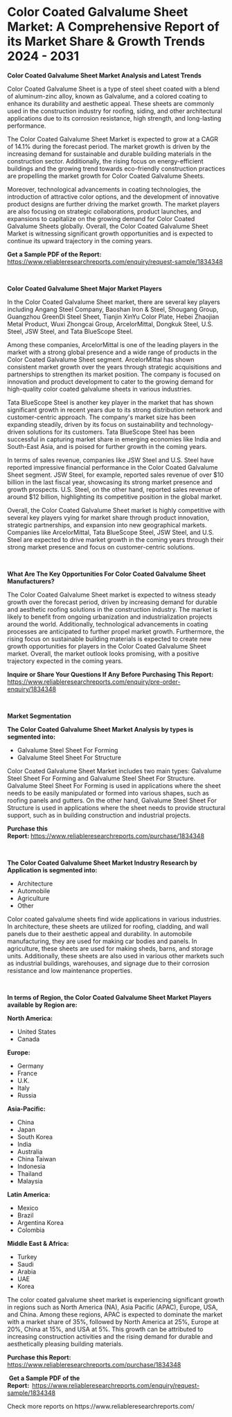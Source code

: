 <p><h1>Color Coated Galvalume Sheet Market: A Comprehensive Report of its Market Share & Growth Trends 2024 - 2031</h1></p><p><strong>Color Coated Galvalume Sheet Market Analysis and Latest Trends</strong></p>
<p><p>Color Coated Galvalume Sheet is a type of steel sheet coated with a blend of aluminum-zinc alloy, known as Galvalume, and a colored coating to enhance its durability and aesthetic appeal. These sheets are commonly used in the construction industry for roofing, siding, and other architectural applications due to its corrosion resistance, high strength, and long-lasting performance.</p><p>The Color Coated Galvalume Sheet Market is expected to grow at a CAGR of 14.1% during the forecast period. The market growth is driven by the increasing demand for sustainable and durable building materials in the construction sector. Additionally, the rising focus on energy-efficient buildings and the growing trend towards eco-friendly construction practices are propelling the market growth for Color Coated Galvalume Sheets.</p><p>Moreover, technological advancements in coating technologies, the introduction of attractive color options, and the development of innovative product designs are further driving the market growth. The market players are also focusing on strategic collaborations, product launches, and expansions to capitalize on the growing demand for Color Coated Galvalume Sheets globally. Overall, the Color Coated Galvalume Sheet Market is witnessing significant growth opportunities and is expected to continue its upward trajectory in the coming years.</p></p>
<p><strong>Get a Sample PDF of the Report:&nbsp;</strong> <a href="https://www.reliableresearchreports.com/enquiry/request-sample/1834348">https://www.reliableresearchreports.com/enquiry/request-sample/1834348</a></p>
<p>&nbsp;</p>
<p><strong>Color Coated Galvalume Sheet Major Market Players</strong></p>
<p><p>In the Color Coated Galvalume Sheet market, there are several key players including Angang Steel Company, Baoshan Iron & Steel, Shougang Group, Guangzhou GreenDi Steel Sheet, Tianjin XinYu Color Plate, Hebei Zhaojian Metal Product, Wuxi Zhongcai Group, ArcelorMittal, Dongkuk Steel, U.S. Steel, JSW Steel, and Tata BlueScope Steel. </p><p>Among these companies, ArcelorMittal is one of the leading players in the market with a strong global presence and a wide range of products in the Color Coated Galvalume Sheet segment. ArcelorMittal has shown consistent market growth over the years through strategic acquisitions and partnerships to strengthen its market position. The company is focused on innovation and product development to cater to the growing demand for high-quality color coated galvalume sheets in various industries.</p><p>Tata BlueScope Steel is another key player in the market that has shown significant growth in recent years due to its strong distribution network and customer-centric approach. The company's market size has been expanding steadily, driven by its focus on sustainability and technology-driven solutions for its customers. Tata BlueScope Steel has been successful in capturing market share in emerging economies like India and South-East Asia, and is poised for further growth in the coming years.</p><p>In terms of sales revenue, companies like JSW Steel and U.S. Steel have reported impressive financial performance in the Color Coated Galvalume Sheet segment. JSW Steel, for example, reported sales revenue of over $10 billion in the last fiscal year, showcasing its strong market presence and growth prospects. U.S. Steel, on the other hand, reported sales revenue of around $12 billion, highlighting its competitive position in the global market.</p><p>Overall, the Color Coated Galvalume Sheet market is highly competitive with several key players vying for market share through product innovation, strategic partnerships, and expansion into new geographical markets. Companies like ArcelorMittal, Tata BlueScope Steel, JSW Steel, and U.S. Steel are expected to drive market growth in the coming years through their strong market presence and focus on customer-centric solutions.</p></p>
<p>&nbsp;</p>
<p><strong>What Are The Key Opportunities For Color Coated Galvalume Sheet Manufacturers?</strong></p>
<p><p>The Color Coated Galvalume Sheet market is expected to witness steady growth over the forecast period, driven by increasing demand for durable and aesthetic roofing solutions in the construction industry. The market is likely to benefit from ongoing urbanization and industrialization projects around the world. Additionally, technological advancements in coating processes are anticipated to further propel market growth. Furthermore, the rising focus on sustainable building materials is expected to create new growth opportunities for players in the Color Coated Galvalume Sheet market. Overall, the market outlook looks promising, with a positive trajectory expected in the coming years.</p></p>
<p><strong>Inquire or Share Your Questions If Any Before Purchasing This Report:</strong> <a href="https://www.reliableresearchreports.com/enquiry/pre-order-enquiry/1834348">https://www.reliableresearchreports.com/enquiry/pre-order-enquiry/1834348</a></p>
<p>&nbsp;</p>
<p><strong>Market Segmentation</strong></p>
<p><strong>The Color Coated Galvalume Sheet Market Analysis by types is segmented into:</strong></p>
<p><ul><li>Galvalume Steel Sheet For Forming</li><li>Galvalume Steel Sheet For Structure</li></ul></p>
<p><p>Color Coated Galvalume Sheet Market includes two main types: Galvalume Steel Sheet For Forming and Galvalume Steel Sheet For Structure. Galvalume Steel Sheet For Forming is used in applications where the sheet needs to be easily manipulated or formed into various shapes, such as roofing panels and gutters. On the other hand, Galvalume Steel Sheet For Structure is used in applications where the sheet needs to provide structural support, such as in building construction and industrial projects.</p></p>
<p><strong>Purchase this Report:&nbsp;</strong><a href="https://www.reliableresearchreports.com/purchase/1834348">https://www.reliableresearchreports.com/purchase/1834348</a></p>
<p>&nbsp;</p>
<p><strong>The Color Coated Galvalume Sheet Market Industry Research by Application is segmented into:</strong></p>
<p><ul><li>Architecture</li><li>Automobile</li><li>Agriculture</li><li>Other</li></ul></p>
<p><p>Color coated galvalume sheets find wide applications in various industries. In architecture, these sheets are utilized for roofing, cladding, and wall panels due to their aesthetic appeal and durability. In automobile manufacturing, they are used for making car bodies and panels. In agriculture, these sheets are used for making sheds, barns, and storage units. Additionally, these sheets are also used in various other markets such as industrial buildings, warehouses, and signage due to their corrosion resistance and low maintenance properties.</p></p>
<p>&nbsp;</p>
<p><strong>In terms of Region, the Color Coated Galvalume Sheet Market Players available by Region are:</strong></p>
<p>
    <p> <strong> North America: </strong>
        <ul>
            <li>United States</li>
            <li>Canada</li>
        </ul>
        </p> 
    <p> <strong> Europe: </strong>
        <ul>
            <li>Germany</li>
            <li>France</li>
            <li>U.K.</li>
            <li>Italy</li>
            <li>Russia</li>
        </ul>
        </p> 
    <p> <strong> Asia-Pacific: </strong>
        <ul>
            <li>China</li>
            <li>Japan</li>
            <li>South Korea</li>
            <li>India</li>
            <li>Australia</li>
            <li>China Taiwan</li>
            <li>Indonesia</li>
            <li>Thailand</li>
            <li>Malaysia</li>
        </ul>
        </p> 
    <p> <strong> Latin America: </strong>
        <ul>
            <li>Mexico</li>
            <li>Brazil</li>
            <li>Argentina Korea</li>
            <li>Colombia</li>
        </ul>
        </p> 
    <p> <strong> Middle East & Africa: </strong>
        <ul>
            <li>Turkey</li>
            <li>Saudi</li>
            <li>Arabia</li>
            <li>UAE</li>
            <li>Korea</li>
        </ul>
    </p>
    </p>
<p><p>The color coated galvalume sheet market is experiencing significant growth in regions such as North America (NA), Asia Pacific (APAC), Europe, USA, and China. Among these regions, APAC is expected to dominate the market with a market share of 35%, followed by North America at 25%, Europe at 20%, China at 15%, and USA at 5%. This growth can be attributed to increasing construction activities and the rising demand for durable and aesthetically pleasing building materials.</p></p>
<p><strong>Purchase this Report: </strong><a href="https://www.reliableresearchreports.com/purchase/1834348">https://www.reliableresearchreports.com/purchase/1834348</a></p>
<p>&nbsp;<strong>Get a Sample PDF of the Report:&nbsp;&nbsp;</strong><a href="https://www.reliableresearchreports.com/enquiry/request-sample/1834348">https://www.reliableresearchreports.com/enquiry/request-sample/1834348</a></p>
<p><strong></strong></p>
<p>Check more reports on https://www.reliableresearchreports.com/</p>